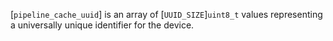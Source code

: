 [`pipeline_cache_uuid`] is an array of [`UUID_SIZE`]`uint8_t`
values representing a universally unique identifier for the device.